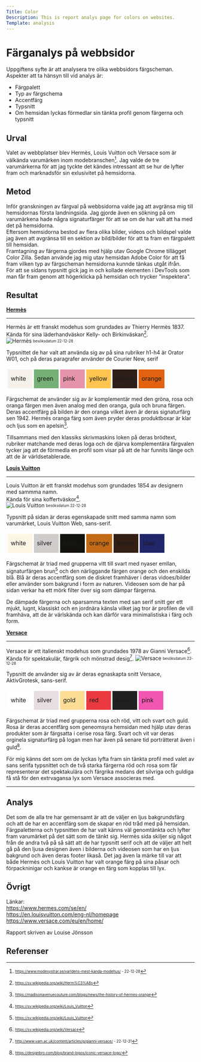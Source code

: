 ```yaml
---
Title: Color
Description: This is report analys page for colors on websites.
Template: analysis
---
```


Färganalys på webbsidor
=======================

Uppgiftens syfte är att analysera tre olika webbsidors färgscheman.  
Aspekter att ta hänsyn till vid analys är:  
- Färgpalett  
- Typ av färgschema  
- Accentfärg  
- Typsnitt  
- Om hemsidan lyckas förmedlar sin tänkta profil genom färgerna och typsnitt  

Urval
-----------------------

Valet av webbplatser blev Hermès, Louis Vuitton och Versace som är välkända varumärken inom modebranschen[^1]. Jag valde de tre varumärkerna för att jag tyckte det kändes intressant att se hur de lyfter fram och marknadsför sin exlusivitet på hemsidorna.  

Metod
-----------------------

Inför granskningen av färgval på webbsidorna valde jag att avgränsa mig till hemsidornas första landningsida. 
Jag gjorde även en sökning på om varumärkena hade några signaturfärger för att se om de har valt att ha med det på hemsidorna.  
Eftersom hemsidorna bestod av flera olika bilder, videos och bildspel valde jag även att avgränsa till en sektion av bild/bilder för att ta fram en färgpalett till hemsidan.  
Framtagning av färgerna gjordes med hjälp utav Google Chrome tillägget Color Zilla. Sedan använde jag mig utav hemsidan Adobe Color för att få fram vilken typ av färgscheman hemsidorna kunnde tänkas utgåt ifrån.  
För att se sidans typsnitt gick jag in och kollade elementen i DevTools som man får fram genom att högerklicka på hemsidan och trycker "inspektera".

Resultat
-----------------------

**[Hermès](https://www.hermes.com/se/en/)**  
***
Hermès är ett franskt modehus som grundades av Thierry Hermès 1837.  
Kända för sina läderhandväskor Kelly- och Birkinväskan[^2].  
![Hermès](%base_url%/assets/img/hermes.png)
<sub><sup>besöksdatum 22-12-28</sup></sub>

Typsnittet de har valt att använda sig av på sina rubriker h1-h4 är Orator W01, och på deras paragrafer använder de Courier New, serif  

<table style="border-spacing: 4px; border-collapse: separate">
<tr>
<td style="height: 50px; width: 50px; background-color: #F6F1EB"> white
<td style="height: 50px; width: 50px; background-color: #75B076"> green
<td style="height: 50px; width: 50px; background-color: #E594AB"> pink
<td style="height: 50px; width: 50px; background-color: #FFC54F"> yellow
<td style="height: 50px; width: 50px; background-color: #2E1E19"> brown
<td style="height: 50px; width: 50px; background-color: #E2620F"> orange

</tr>
</table>

Färgschemat de använder sig av är komplementär med den gröna, rosa och oranga färgen men även analog med den oranga, gula och bruna färgen. Deras accentfärg på bilden är den oranga vilket även är deras signaturfärg sen 1942. Hermés oranga färg som även pryder deras produktboxar är klar och ljus som en apelsin[^3]. 

Tillsammans med den klassiks skrivmaskins loken på deras brödtext, rubriker matchande med deras loga och de djärva komplementära färgvalen tycker jag att de förmedla en profil som visar på att de har funnits länge och att de är världsetablerade.

**[Louis Vuitton](https://en.louisvuitton.com/eng-nl/homepage)**  
***
Louis Vuitton är ett franskt modehus som grundades 1854 av designern med sammma namn.  
Kända för sina koffertväskor[^4].  
![Louis Vuitton](%base_url%/assets/img/louisvuitton.png)
<sub><sup>besöksdatum 22-12-28</sup></sub>

Typsnitt på sidan är deras egenskapade snitt med samma namn som varumärket, Louis Vuitton Web, sans-serif.

<table style="border-spacing: 4px; border-collapse: separate">
<tr>
<td style="height: 50px; width: 50px; background-color: #FEF6E4"> white
<td style="height: 50px; width: 50px; background-color: #CFCCCB"> silver
<td style="height: 50px; width: 50px; background-color: #13120F"> black
<td style="height: 50px; width: 50px; background-color: #C36A16"> orange
<td style="height: 50px; width: 50px; background-color: #331F14"> brown
<td style="height: 50px; width: 50px; background-color: #21266B"> blue
</tr>
</table>

Färgschemat är triad med grupperna vitt till svart med nyaser emllan, signaturfärgen brun[^4] och den närliggande färgen orange och den enskilda blå. Blå är deras accentfärg som de diskret framhäver i deras vidoes/bilder eller använder som bakgrund i form av naturen. Videosen som de har på sidan verkar ha ett mörk filter över sig som dämpar färgerna.

De dämpade färgerna och sparsamma texten med san serif snitt ger ett mjukt, lugnt, klassiskt och en jordnära känsla vilket jag tror är profilen de vill framhäva, att de är värlskända och kan därför vara minimalistiska i färg och form.

**[Versace](https://www.versace.com/eu/en/home/)**  
***
Versace är ett italienskt modehus som grundades 1978 av Gianni Versace[^5].  
Kända för spektakulär, färgrik och mönstrad desig[^6].
![Versace](%base_url%/assets/img/versace.png)
<sub><sup>besöksdatum 22-12-28</sup></sub>

Typsnitt de använder sig av är deras egnaskapta snitt Versace, AktivGrotesk, sans-serif.

<table style="border-spacing: 4px; border-collapse: separate">
<tr>
<td style="height: 50px; width: 50px; background-color: #FFFFFF"> white
<td style="height: 50px; width: 50px; background-color: #E7DEE2"> silver
<td style="height: 50px; width: 50px; background-color: #FDDD96"> gold
<td style="height: 50px; width: 50px; background-color: #EB3A3F"> red
<td style="height: 50px; width: 50px; background-color: #202020"> black
<td style="height: 50px; width: 50px; background-color: #F156B1"> pink
</tr>
</table>

Färgschemat är triad med grupperna rosa och röd, vitt och svart och guld. Rosa är deras accentfärg som geneomsyra hemsidan med hjälp utav deras produkter som är färgsatta i cerise rosa färg. Svart och vit var deras orginela signaturfärg på logan men har även på senare tid porträtterat även i guld[^7].

För mig känns det som om de lyckas lyfta fram sin tänkta profil med valet av sans serifa typsnittet och de två starka färgerna röd och rosa som får representerar det spektakulära och färgrika medans det silvriga och guldiga få stå för den extrvagansa lyx som Versace associeras med.

***
Analys
-----------------------

Det som de alla tre har gemensamt är att de väljer en ljus bakgrundsfärg och att de har en accentfärg som de skapar en röd tråd med på hemsidan. Färgpaletterna och typsnitten de har valt känns väl genomtänkta och lyfter fram varumärket på det sätt som de tänkt sig. Hermès sida skiljer sig något från de andra två på så sätt att de har typsnitt serif och att de väljer att helt gå på den ljusa designen även i bilderna och videosen som har en ljus bakgrund och även deras footer likaså. Det jag även la märke till var att både Hermès och Louis Vuitton har valt orange färg på sina påsar och förpackninigar och kankse är orange en färg som kopplas till lyx.


Övrigt
-----------------------
Länkar:  
https://www.hermes.com/se/en/  
https://en.louisvuitton.com/eng-nl/homepage  
https://www.versace.com/eu/en/home/  

Rapport skriven av
Louise Jönsson

Referenser
-----------------------

[^1]: <sub><sup>https://www.modesystrar.se/varldens-mest-kanda-modehus/  - 22-12-28</sup></sub>
[^2]: <sub><sup>https://sv.wikipedia.org/wiki/Herm%C3%A8s</sup></sub>
[^3]: <sub><sup>https://madisonavenuecouture.com/blogs/news/the-history-of-hermes-orange</sup></sub>
[^4]: <sub><sup>https://sv.wikipedia.org/wiki/Louis_Vuitton</sup></sub>
[^5]: <sub><sup>https://sv.wikipedia.org/wiki/Versace</sup></sub>
[^6]: <sub><sup>http://www.vam.ac.uk/content/articles/g/gianni-versace/ - 22-12-31</sup></sub>
[^7]: <sub><sup>https://designbro.com/blog/brand-logos/iconic-versace-logo/</sup></sub>
